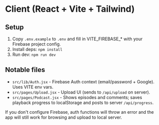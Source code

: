 # Client (React + Vite + Tailwind)

## Setup
1. Copy `.env.example` to `.env` and fill in VITE_FIREBASE_* with your Firebase project config.
2. Install deps: `npm install`
3. Run dev: `npm run dev`

## Notable files
- `src/lib/Auth.jsx` - Firebase Auth context (email/password + Google). Uses VITE env vars.
- `src/pages/Upload.jsx` - Upload UI (sends to `/api/upload` on server).
- `src/pages/Podcast.jsx` - Shows episodes and comments; saves playback progress to localStorage and posts to server `/api/progress`.

If you don't configure Firebase, auth functions will throw an error and the app will still work for browsing and upload to local server.
